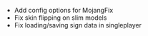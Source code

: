 - Add config options for MojangFix
- Fix skin flipping on slim models
- Fix loading/saving sign data in singleplayer
